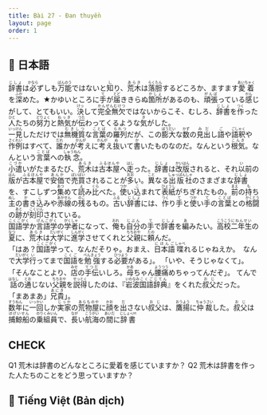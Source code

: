 ```yaml
---
title: Bài 27 - Đan thuyền
layout: page
order: 1
---
```


## 📖 日本語

<ruby>辞書<rt>じしょ</rt></ruby>は<ruby>必<rt>かなら</rt></ruby>ずしも<ruby>万能<rt>ばんのう</rt></ruby>ではないと<ruby>知<rt>し</rt></ruby>り、<ruby>荒木<rt>あらき</rt></ruby>は<ruby>落胆<rt>らくたん</rt></ruby>するどころか、ますます<ruby>愛着<rt>あいちゃく</rt></ruby>を<ruby>深<rt>ふか</rt></ruby>めた。★かゆいところに<ruby>手<rt>て</rt></ruby>が<ruby>届<rt>とど</rt></ruby>ききらぬ<ruby>箇所<rt>かしょ</rt></ruby>があるのも、<ruby>頑張<rt>がんば</rt></ruby>っている<ruby>感<rt>かん</rt></ruby>じがして、とてもいい。<ruby>決<rt>けっ</rt></ruby>して<ruby>完全無欠<rt>かんぜんむけつ</rt></ruby>ではないからこそ、むしろ、<ruby>辞書<rt>じしょ</rt></ruby>を<ruby>作<rt>つく</rt></ruby>った<ruby>人<rt>ひと</rt></ruby>たちの<ruby>努力<rt>どりょく</rt></ruby>と<ruby>熱気<rt>ねっき</rt></ruby>が<ruby>伝<rt>つた</rt></ruby>わってくるような<ruby>気<rt>き</rt></ruby>がした。  
<ruby>一見<rt>いっけん</rt></ruby>しただけでは<ruby>無機質<rt>むきしつ</rt></ruby>な<ruby>言葉<rt>ことば</rt></ruby>の<ruby>羅列<rt>られつ</rt></ruby>だが、この<ruby>膨大<rt>ぼうだい</rt></ruby>な<ruby>数<rt>かず</rt></ruby>の<ruby>見出<rt>みだ</rt></ruby>し<ruby>語<rt>ご</rt></ruby>や<ruby>語釈<rt>ごしゃく</rt></ruby>や<ruby>作例<rt>さくれい</rt></ruby>はすべて、<ruby>誰<rt>だれ</rt></ruby>かが<ruby>考<rt>かんが</rt></ruby>えに<ruby>考<rt>かんが</rt></ruby>え<ruby>抜<rt>ぬ</rt></ruby>いて<ruby>書<rt>か</rt></ruby>いたものなのだ。なんという<ruby>根気<rt>こんき</rt></ruby>。なんという<ruby>言葉<rt>ことば</rt></ruby>への<ruby>執念<rt>しゅうねん</rt></ruby>。  
<ruby>小遣<rt>こづか</rt></ruby>いがたまるたび、<ruby>荒木<rt>あらき</rt></ruby>は<ruby>古本屋<rt>ふるほんや</rt></ruby>へ<ruby>走<rt>はし</rt></ruby>った。<ruby>辞書<rt>じしょ</rt></ruby>は<ruby>改版<rt>かいはん</rt></ruby>されると、それ<ruby>以<rt>い</rt></ruby>前の<ruby>版<rt>はん</rt></ruby>が<ruby>古本屋<rt>ふるほんや</rt></ruby>で<ruby>安価<rt>あんか</rt></ruby>で<ruby>売買<rt>ばいばい</rt></ruby>されることが<ruby>多<rt>おお</rt></ruby>い。<ruby>異<rt>こと</rt></ruby>なる<ruby>出版社<rt>しゅっぱんしゃ</rt></ruby>のさまざまな<ruby>辞書<rt>じしょ</rt></ruby>を、すこしずつ<ruby>集<rt>あつ</rt></ruby>めて<ruby>読<rt>よ</rt></ruby>み<ruby>比<rt>くら</rt></ruby>べた。<ruby>使<rt>つか</rt></ruby>い<ruby>込<rt>こ</rt></ruby>まれて<ruby>表紙<rt>ひょうし</rt></ruby>がちぎれたもの。<ruby>前<rt>まえ</rt></ruby>の<ruby>持<rt>も</rt></ruby>ち<ruby>主<rt>ぬし</rt></ruby>の<ruby>書<rt>か</rt></ruby>き<ruby>込<rt>こ</rt></ruby>みや<ruby>赤線<rt>あかせん</rt></ruby>の<ruby>残<rt>のこ</rt></ruby>るもの。<ruby>古<rt>ふる</rt></ruby>い<ruby>辞書<rt>じしょ</rt></ruby>には、<ruby>作<rt>つく</rt></ruby>り<ruby>手<rt>て</rt></ruby>と<ruby>使<rt>つか</rt></ruby>い<ruby>手<rt>て</rt></ruby>の<ruby>言葉<rt>ことば</rt></ruby>との<ruby>格闘<rt>かくとう</rt></ruby>の<ruby>跡<rt>あと</rt></ruby>が<ruby>刻印<rt>こくいん</rt></ruby>されている。  
<ruby>国語学<rt>こくごがく</rt></ruby>か<ruby>言語学<rt>げんごがく</rt></ruby>の<ruby>学者<rt>がくしゃ</rt></ruby>になって、<ruby>俺<rt>おれ</rt></ruby>も<ruby>自分<rt>じぶん</rt></ruby>の<ruby>手<rt>て</rt></ruby>で<ruby>辞書<rt>じしょ</rt></ruby>を<ruby>編<rt>あ</rt></ruby>みたい。<ruby>高校<rt>こうこう</rt></ruby><ruby>二年生<rt>にねんせい</rt></ruby>の<ruby>夏<rt>なつ</rt></ruby>に、<ruby>荒木<rt>あらき</rt></ruby>は<ruby>大学<rt>だいがく</rt></ruby>に<ruby>進学<rt>しんがく</rt></ruby>させてくれと<ruby>父親<rt>ちちおや</rt></ruby>に<ruby>頼<rt>たの</rt></ruby>んだ。  
「はあ？<ruby>国語学<rt>こくごがく</rt></ruby>って、なんだそりゃ。おまえ、<ruby>日本語<rt>にほんご</rt></ruby><ruby>喋<rt>しゃべ</rt></ruby>れるじゃねえか。　なんで<ruby>大学<rt>だいがく</rt></ruby><ruby>行<rt>い</rt></ruby>ってまで<ruby>国語<rt>こくご</rt></ruby>を<ruby>勉強<rt>べんきょう</rt></ruby>する<ruby>必要<rt>ひつよう</rt></ruby>がある」。
「いや、そうじゃなくて」。
「そんなことより、<ruby>店<rt>みせ</rt></ruby>の<ruby>手伝<rt>てつだ</rt></ruby>いしろ。<ruby>母<rt>かあ</rt></ruby>ちゃん<ruby>腰痛<rt>ようつう</rt></ruby>めちゃってんだぞ」。
てんで<ruby>話<rt>はなし</rt></ruby>の<ruby>通<rt>とお</rt></ruby>じない<ruby>父親<rt>ちちおや</rt></ruby>を<ruby>説得<rt>せっとく</rt></ruby>したのは、『<ruby>岩波<rt>いわなみ</rt></ruby><ruby>国語辞典<rt>こくごじてん</rt></ruby>』をくれた<ruby>叔父<rt>おじ</rt></ruby>だった。  
「まあまあ」<ruby>兄貴<rt>あにき</rt></ruby>」。  
<ruby>数年<rt>すうねん</rt></ruby>に<ruby>一回<rt>いっかい</rt></ruby>しか<ruby>実家<rt>じっか</rt></ruby>の<ruby>荒物屋<rt>あらものや</rt></ruby>に<ruby>顔<rt>かお</rt></ruby>を<ruby>出<rt>だ</rt></ruby>さない<ruby>叔父<rt>おじ</rt></ruby>は、<ruby>鷹揚<rt>おうよう</rt></ruby>に<ruby>仲裁<rt>ちゅうさい</rt></ruby>した。<ruby>叔父<rt>おじ</rt></ruby>は<ruby>捕鯨船<rt>ほげいせん</rt></ruby>の<ruby>乗組員<rt>のりくみいん</rt></ruby>で、<ruby>長<rt>なが</rt></ruby>い<ruby>航海<rt>こうかい</rt></ruby>の<ruby>間<rt>あいだ</rt></ruby>に<ruby>辞書<rt>じしょ</rt

## CHECK
Q1 荒木は辞書のどんなところに愛着を感じていますか？
Q2 荒木は辞書を作った人たちのことをどう思っていますか？

## 📘 Tiếng Việt (Bản dịch)
